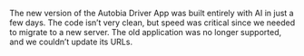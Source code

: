 The new version of the Autobia Driver App was built entirely with AI in just a few days. The code isn’t very clean, but speed was critical since we needed to migrate to a new server. The old application was no longer supported, and we couldn’t update its URLs.
